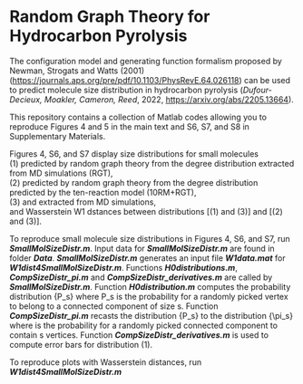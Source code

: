 # Random Graph Theory for Hydrocarbon Pyrolysis
The configuration model and generating function formalism proposed by Newman, Strogats and Watts (2001) 
(https://journals.aps.org/pre/pdf/10.1103/PhysRevE.64.026118)
can be used to predict molecule size distribution in hydrocarbon pyrolysis 
(*Dufour-Decieux, Moakler, Cameron, Reed*, 2022, https://arxiv.org/abs/2205.13664).

This repository contains a collection of Matlab codes allowing you to reproduce Figures 4 and 5 in the main text and S6, S7, and S8 in Supplementary Materials.

Figures 4, S6, and S7 display size distributions for small molecules <br>
(1) predicted by random graph theory from the degree distribution extracted from MD simulations (RGT), <br>
(2) predicted by random graph theory from the degree distribution predicted by the ten-reaction model (10RM+RGT),<br>
(3) and extracted from MD simulations,<br>
and Wasserstein W1 dstances between distributions [(1) and (3)] and [(2) and (3)].

To reproduce small molecule size distributions in Figures 4, S6, and S7, run ***SmallMolSizeDistr.m***. Input data for ***SmallMolSizeDistr.m*** are found in folder ***Data***. ***SmallMolSizeDistr.m*** generates an input file ***W1data.mat*** for ***W1dist4SmallMolSizeDistr.m***.  Functions ***H0distributions.m***, ***CompSizeDistr_pi.m*** and ***CompSizeDistr_derivatives.m*** are called by ***SmallMolSizeDistr.m***. Function ***H0distribution.m*** computes the probability distribution {P_s} where P_s is the probability for a randomly picked vertex to belong to a connected component of size s. Function ***CompSizeDistr_pi.m*** recasts the distribution {P_s} to the distribution {\pi_s} where is the probability for a randomly picked connected component to contain s vertices. Function ***CompSizeDistr_derivatives.m*** is used to compute error bars for distribution (1).

To reproduce plots with Wasserstein distances, run ***W1dist4SmallMolSizeDistr.m***
